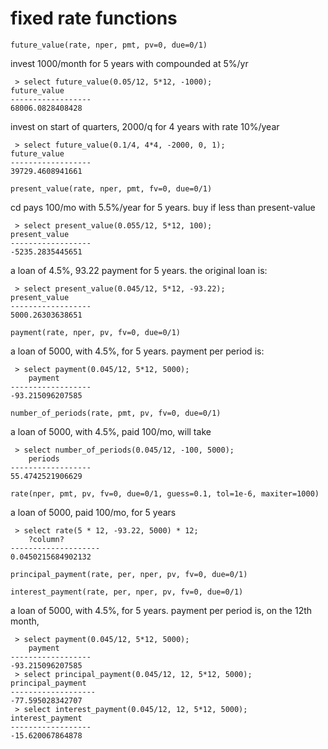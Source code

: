 # fixed rate functions

`future_value(rate, nper, pmt, pv=0, due=0/1)`

<!--
> create or replace function future_value(
>     rate double precision,
>     nper double precision,
>     pmt double precision default 0,
>     pv double precision default 0,
>     due int default 0) -- end: 0, begin: 1
> returns double precision as $$
>     import numpy as np
>     return np.fv(rate, nper, pmt, pv, due)
> $$ language plpython3u strict;

> create or replace function finan_tests.test_future_values() returns setof text as $$
> begin
>   return next ok(floor(future_value(0.1/4, 4*4, -2000, 0, 1)) = 39729, 'can calc');
>   return next ok(future_value(null, 4*4, -2000) is null, 'is strict');
> end;
> $$ language plpgsql;
-->

invest 1000/month for 5 years with compounded at 5%/yr
```
 > select future_value(0.05/12, 5*12, -1000);
future_value
------------------
68006.0828408428
```

invest on start of quarters, 2000/q for 4 years with rate 10%/year
```
 > select future_value(0.1/4, 4*4, -2000, 0, 1);
future_value
------------------
39729.4608941661
```

`present_value(rate, nper, pmt, fv=0, due=0/1)`

<!--
> create or replace function present_value(
>   rate double precision,
>   nper double precision,
>   pmt double precision,
>   fv double precision default 0,
>   due int default 0) -- end: 0, begin: 1
> returns double precision as $$
>   import numpy as np
>   return np.pv(rate, nper, pmt, fv, due)
> $$ language plpython3u strict;

> create or replace function finan_tests.test_present_values() returns setof text as $$
> begin
>   return next ok(floor(present_value(0.045/12, 5*12, -93.22)) = 5000, 'can calc');
>   return next ok(present_value(null, 5*12, -93.22) is null, 'is strict');
> end;
> $$ language plpgsql;
-->

cd pays 100/mo with 5.5%/year for 5 years. buy if less than present-value
```
 > select present_value(0.055/12, 5*12, 100);
present_value
------------------
-5235.2835445651
```

a loan of 4.5%, 93.22 payment for 5 years. the original loan is:
```
 > select present_value(0.045/12, 5*12, -93.22);
present_value
------------------
5000.26303638651
```

`payment(rate, nper, pv, fv=0, due=0/1)`

<!--
> create or replace function payment(
>   rate double precision,
>   nper double precision,
>   pv double precision,
>   fv double precision default 0,
>   due int default 0) -- end: 0, begin: 1
> returns double precision as $$
>   import numpy as np
>   return np.pmt(rate, nper, pv, fv, due)
> $$ language plpython3u strict;

> create or replace function finan_tests.test_payment() returns setof text as $$
> begin
>   return next ok(trunc(payment(0.045/12, 5*12, 5000)) = -93, 'can calc');
>   return next ok(payment(0.045, 5*12, null) is null, 'is strict');
> end;
> $$ language plpgsql;
-->

a loan of 5000, with 4.5%, for 5 years. payment per period is:
```
 > select payment(0.045/12, 5*12, 5000);
    payment
------------------
-93.215096207585
```


`number_of_periods(rate, pmt, pv, fv=0, due=0/1)`

<!--
> create or replace function number_of_periods (
>   rate double precision,
>   pmt double precision,
>   pv double precision,
>   fv double precision default 0,
>   due int default 0) -- end: 0, begin: 1
> returns double precision as $$
>   import numpy as np
>   return np.nper(rate, pmt, pv, fv, due)
> $$ language plpython3u strict;
-->

a loan of 5000, with 4.5%, paid 100/mo, will take
```
 > select number_of_periods(0.045/12, -100, 5000);
    periods
------------------
55.4742521906629
```

`rate(nper, pmt, pv, fv=0, due=0/1, guess=0.1, tol=1e-6, maxiter=1000)`
<!--
> create or replace function rate (
>   nper double precision,
>   pmt double precision,
>   pv double precision,
>   fv double precision default 0,
>   due int default 0, -- end: 0, begin: 1
>   guess double precision default 0.1,
>   tol double precision default 1e-6,
>   maxiter int default 1000)
> returns double precision as $$
>   import numpy as np
>   return np.rate(nper, pmt, pv, fv, due, guess, tol, maxiter)
> $$ language plpython3u strict;
-->

a loan of 5000, paid 100/mo, for 5 years
```
 > select rate(5 * 12, -93.22, 5000) * 12;
    ?column?
--------------------
0.0450215684902132
```

`principal_payment(rate, per, nper, pv, fv=0, due=0/1)`
<!--
> create or replace function principal_payment(
>     rate double precision,
>     per double precision,
>     nper double precision,
>     pv double precision,
>     fv double precision default 0,
>     due int default 0) -- end: 0, begin: 1
> returns double precision as $$
>     import numpy as np
>     return np.ppmt(rate, per, nper, pv, fv, due)
> $$ language plpython3u strict;
-->
`interest_payment(rate, per, nper, pv, fv=0, due=0/1)`
<!--
> create or replace function interest_payment(
>   rate double precision,
>   per double precision,
>   nper double precision,
>   pv double precision,
>   fv double precision default 0,
>   due int default 0) -- end: 0, begin: 1
> returns double precision as $$
>   import numpy as np
>   return np.ipmt(rate, per, nper, pv, fv, due)
> $$ language plpython3u strict;
-->

a loan of 5000, with 4.5%, for 5 years. payment per period is, on the 12th month,
```
 > select payment(0.045/12, 5*12, 5000);
    payment
------------------
-93.215096207585
 > select principal_payment(0.045/12, 12, 5*12, 5000);
principal_payment
-------------------
-77.595028342707
 > select interest_payment(0.045/12, 12, 5*12, 5000);
interest_payment
------------------
-15.620067864878
```

